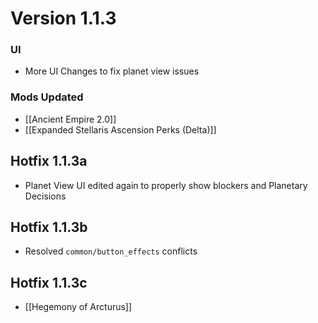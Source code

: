 # Version 1.1.3
### UI
- More UI Changes to fix planet view issues
### Mods Updated
- [[Ancient Empire 2.0]]
- [[Expanded Stellaris Ascension Perks (Delta)]]
## Hotfix 1.1.3a
- Planet View UI edited again to properly show blockers and Planetary Decisions
## Hotfix 1.1.3b
- Resolved `common/button_effects` conflicts
## Hotfix 1.1.3c
- [[Hegemony of Arcturus]]
